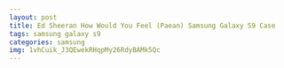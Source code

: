 ```yaml
---
layout: post
title: Ed Sheeran How Would You Feel (Paean) Samsung Galaxy S9 Case
tags: samsung galaxy s9
categories: samsung
img: 1vhCuik_J3QEwekRHqpMy26RdyBAMk5Qc
---
```

